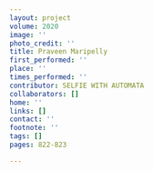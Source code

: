 ```yaml
---
layout: project
volume: 2020
image: ''
photo_credit: ''
title: Praveen Maripelly
first_performed: ''
place: ''
times_performed: ''
contributor: SELFIE WITH AUTOMATA
collaborators: []
home: ''
links: []
contact: ''
footnote: ''
tags: []
pages: 822-823

---
```




